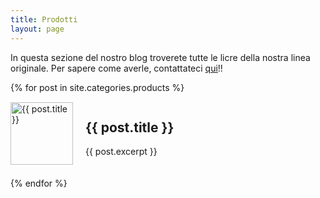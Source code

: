 ```yaml
---
title: Prodotti
layout: page
---
```

In questa sezione del nostro blog troverete tutte le licre della nostra linea originale. Per sapere come averle, contattateci [qui](https://ig.me/m/caketussy)!!

{% for post in site.categories.products %}
  <div style="display: flex; align-items: center; margin-bottom: 20px;">
    <img src="{% if post.thumbnail %}{{ post.thumbnail | prepend: site.baseurl }}{% else %}{{ site.baseurl }}/assets/images/default-thumb.png{% endif %}" alt="{{ post.title }}" style="width: 100px; height: auto; margin-right: 20px;">
    <div>
      <h2><a hhref="{{ site.baseurl }}{{ post.url }}">{{ post.title }}</a></h2>
      <p>{{ post.excerpt }}</p>
    </div>
  </div>
{% endfor %}


